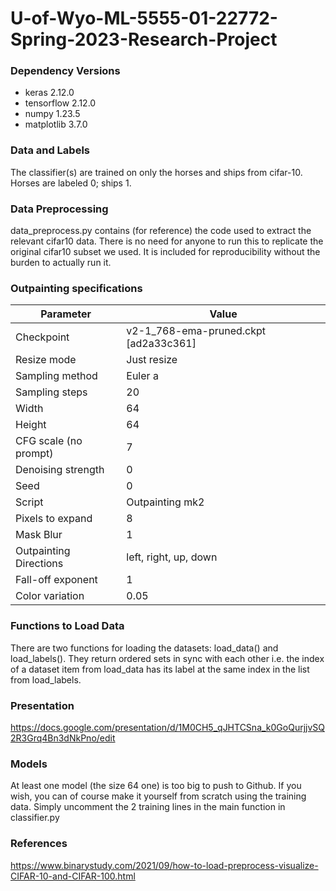 # U-of-Wyo-ML-5555-01-22772-Spring-2023-Research-Project

### Dependency Versions

- keras 2.12.0
- tensorflow 2.12.0
- numpy 1.23.5
- matplotlib 3.7.0

### Data and Labels

The classifier(s) are trained on only the horses and ships from cifar-10. Horses are labeled 0; ships 1.

### Data Preprocessing

data_preprocess.py contains (for reference) the code used to extract the relevant cifar10 data. There is no need for anyone to
run this to replicate the original cifar10 subset we used. It is included for reproducibility without the burden to
actually run it.

### Outpainting specifications

| Parameter                | Value                              |
|--------------------------|------------------------------------|
| Checkpoint               | v2-1_768-ema-pruned.ckpt [ad2a33c361] |
| Resize mode              | Just resize                        |
| Sampling method          | Euler a                            |
| Sampling steps           | 20                                 |
| Width                    | 64                                 |
| Height                   | 64                                 |
| CFG scale (no prompt)    | 7                                  |
| Denoising strength       | 0                                  |
| Seed                     | 0                                  |
| Script                   | Outpainting mk2                    |
| Pixels to expand         | 8                                  |
| Mask Blur                | 1                                  |
| Outpainting Directions   | left, right, up, down              |
| Fall-off exponent        | 1                                  |
| Color variation          | 0.05                               |


### Functions to Load Data

There are two functions for loading the datasets: load_data() and load_labels(). They return ordered sets in sync with each
other i.e. the index of a dataset item from load_data has its label at the same index in the list from load_labels.

### Presentation

https://docs.google.com/presentation/d/1M0CH5_qJHTCSna_k0GoQurjjvSQ2R3Grq4Bn3dNkPno/edit

### Models

At least one model (the size 64 one) is too big to push to Github. If you wish, you can of course make it yourself
from scratch using the training data. Simply uncomment the 2 training lines in the main function in classifier.py

### References

https://www.binarystudy.com/2021/09/how-to-load-preprocess-visualize-CIFAR-10-and-CIFAR-100.html
